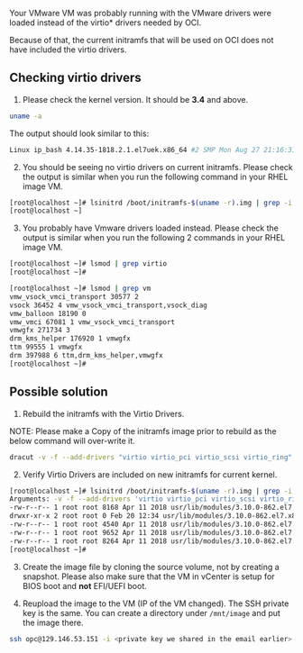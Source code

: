 Your VMware VM was probably running with the VMware drivers were loaded instead of the virtio* drivers needed by OCI.

Because of that, the current initramfs that will be used on OCI does not have included the virtio drivers.

## Checking virtio drivers

1. Please check the kernel version. It should be **3.4** and above.

```sh
uname -a
```

The output should look similar to this:

```sh
Linux ip_bash 4.14.35-1818.2.1.el7uek.x86_64 #2 SMP Mon Aug 27 21:16:31 PDT 2018 x86_64 x86_64 x86_64 GNU/Linux
```

2. You should be seeing no virtio drivers on current initramfs. Please check the output is similar when you run the following command in your RHEL image VM.

```sh
[root@localhost ~]# lsinitrd /boot/initramfs-$(uname -r).img | grep -i virtio
[root@localhost ~]
```

3. You probably have Vmware drivers loaded instead. Please check the output is similar when you run the following 2 commands in your RHEL image VM.

```sh
[root@localhost ~]# lsmod | grep virtio
[root@localhost ~]#
```

```sh
[root@localhost ~]# lsmod | grep vm
vmw_vsock_vmci_transport 30577 2
vsock 36452 4 vmw_vsock_vmci_transport,vsock_diag
vmw_balloon 18190 0
vmw_vmci 67081 1 vmw_vsock_vmci_transport
vmwgfx 271734 3
drm_kms_helper 176920 1 vmwgfx
ttm 99555 1 vmwgfx
drm 397988 6 ttm,drm_kms_helper,vmwgfx
[root@localhost ~]#
```

## Possible solution

1. Rebuild the initramfs with the Virtio Drivers.

NOTE: Please make a Copy of the initramfs image prior to rebuild as the below command will over-write it.

```sh
dracut -v -f --add-drivers "virtio virtio_pci virtio_scsi virtio_ring" /boot/initramfs-$(uname -r).img $(uname -r)
```

2. Verify Virtio Drivers are included on new initramfs for current kernel.

```sh
[root@localhost ~]# lsinitrd /boot/initramfs-$(uname -r).img | grep -i virtio
Arguments: -v -f --add-drivers 'virtio virtio_pci virtio_scsi virtio_ring'
-rw-r--r-- 1 root root 8168 Apr 11 2018 usr/lib/modules/3.10.0-862.el7.x86_64/kernel/drivers/scsi/virtio_scsi.ko.xz
drwxr-xr-x 2 root root 0 Feb 20 12:34 usr/lib/modules/3.10.0-862.el7.x86_64/kernel/drivers/virtio
-rw-r--r-- 1 root root 4540 Apr 11 2018 usr/lib/modules/3.10.0-862.el7.x86_64/kernel/drivers/virtio/virtio.ko.xz
-rw-r--r-- 1 root root 9652 Apr 11 2018 usr/lib/modules/3.10.0-862.el7.x86_64/kernel/drivers/virtio/virtio_pci.ko.xz
-rw-r--r-- 1 root root 8264 Apr 11 2018 usr/lib/modules/3.10.0-862.el7.x86_64/kernel/drivers/virtio/virtio_ring.ko.xz
[root@localhost ~]#
```

3. Create the image file by cloning the source volume, not by creating a snapshot. Please also make sure that the VM in vCenter is setup for BIOS boot and **not** EFI/UEFI boot.

4. Reupload the image to the VM (IP of the VM changed). The SSH private key is the same. You can create a directory under `/mnt/image` and put the image there.

```sh
ssh opc@129.146.53.151 -i <private key we shared in the email earlier>
```

